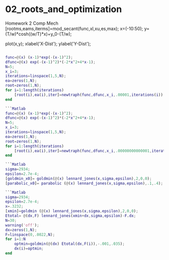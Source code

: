 # 02_roots_and_optimization
Homework 2 Comp Mech
[rootms,eams,iterms]=mod_secant(func,xl,xu,es,max);
x=(-10:50);
y=(T/w)*cosh((w/T)*x)+y_0-(T/w);

plot(x,y);
xlabel('X-Dist');
ylabel('Y-Dist');

```Matlab

func=@(x) (x-1)*exp(-(x-1)^2);
dfunc=@(x) exp(-(x-1)^2)*(-2*x^2+4*x-1);
N=5;
x_i=3;
iterations=linspace(1,5,N);
ea=zeros(1,N);
root=zeros(1,N);
for i=1:length(iterations)
    [root(i),ea(i),iter]=newtraph(func,dfunc,x_i,.00001,iterations(i));
end

```Matlab
func=@(x) (x-1)*exp(-(x-1)^2);
dfunc=@(x) exp(-(x-1)^2)*(-2*x^2+4*x-1);
N=5;
x_i=3;
iterations=linspace(1,5,N);
ea=zeros(1,N);
root=zeros(1,N);
for i=1:length(iterations)
    [root(i),ea(i),iter]=newtraph(func,dfunc,x_i,.00000000000001,iterations(i));
end

```Matlab
sigma=2934;
epsilon=2.7e-4;
[goldmin_x0]= goldmin(@(x) lennard_jones(x,sigma,epsilon),2,0,0);
[parabolic_x0]= parabolic (@(x) lennard_jones(x,sigma,epsilon),.1,.4);

```Matlab
sigma=2934;
epsilon=2.7e-4;
x=.3232;
[xmin]=goldmin (@(x) lennard_jones(x,sigma,epsilon),2,0,0);
Etotal= @(dx,F) lennard_jones(xmin+dx,sigma,epsilon)-F.dx;
N=30;
warning('off');
dx=zeros(1,N);
F=linspace(0,.0022,N);
for i=1:N
    optmin=goldmin(@(dx) Etotal(dx,F(i)),-.001,.035);
    dx(i)=optmin;
end
